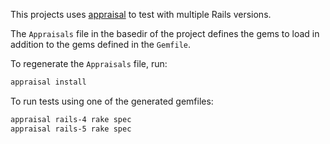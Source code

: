This projects uses [appraisal](https://github.com/thoughtbot/appraisal) to test with multiple Rails versions.

The `Appraisals` file in the basedir of the project defines the gems to load in addition to the gems defined in the `Gemfile`.

To regenerate the `Appraisals` file, run:

```sh
appraisal install
```

To run tests using one of the generated gemfiles:

```sh
appraisal rails-4 rake spec
appraisal rails-5 rake spec
```
